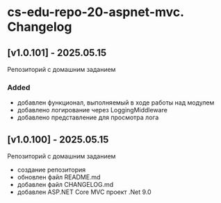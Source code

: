 # cs-edu-repo-20-aspnet-mvc. Changelog

## [v1.0.101] - 2025.05.15

Репозиторий с домашним заданием

### Added

 - добавлен функционал, выполняемый в ходе работы над модулем
 - добавлено логирование через LoggingMiddleware
 - добавлено представление для просмотра лога

## [v1.0.100] - 2025.05.15

Репозиторий с домашним заданием

 - создание репозитория
 - обновлен файл README.md
 - добавлен файл CHANGELOG.md
 - добавлен ASP.NET Core MVC проект .Net 9.0
